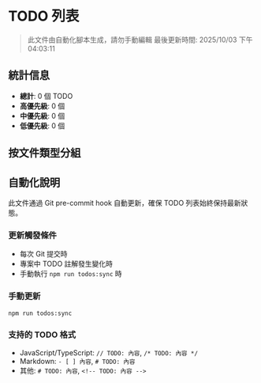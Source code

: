 # TODO 列表

> 此文件由自動化腳本生成，請勿手動編輯
> 最後更新時間: 2025/10/03 下午04:03:11

## 統計信息

- **總計**: 0 個 TODO
- **高優先級**: 0 個
- **中優先級**: 0 個  
- **低優先級**: 0 個

## 按文件類型分組

## 自動化說明

此文件通過 Git pre-commit hook 自動更新，確保 TODO 列表始終保持最新狀態。

### 更新觸發條件
- 每次 Git 提交時
- 專案中 TODO 註解發生變化時
- 手動執行 `npm run todos:sync` 時

### 手動更新
```bash
npm run todos:sync
```

### 支持的 TODO 格式
- JavaScript/TypeScript: `// TODO: 內容`, `/* TODO: 內容 */`
- Markdown: `- [ ] 內容`, `# TODO: 內容`
- 其他: `# TODO: 內容`, `<!-- TODO: 內容 -->`
